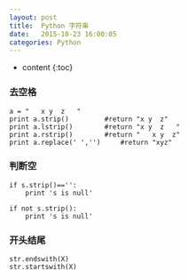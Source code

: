 ```yaml
---
layout: post
title:  Python 字符串
date:   2015-10-23 16:00:05
categories: Python
---
```


* content
{:toc}

### 去空格

	a = "   x y  z   "
	print a.strip()			#return "x y  z"
	print a.lstrip()		#return "x y  z   "
	print a.rstrip()		#return "   x y  z"
	print a.replace(' ','')		#return "xyz"

### 判断空

	if s.strip()=='':
	    print 's is null'
	    
	if not s.strip():
	    print 's is null'
	    
### 开头结尾

	str.endswith(X)
	str.startswith(X)